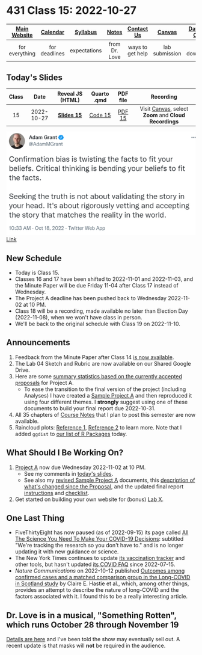 # 431 Class 15: 2022-10-27

[Main Website](https://thomaselove.github.io/431-2022/) | [Calendar](https://thomaselove.github.io/431-2022/calendar.html) | [Syllabus](https://thomaselove.github.io/431-syllabus-2022/) | [Notes](https://thomaselove.github.io/431-notes/) | [Contact Us](https://thomaselove.github.io/431-2022/contact.html) | [Canvas](https://canvas.case.edu) | [Data and Code](https://github.com/THOMASELOVE/431-data)
:-----------: | :--------------: | :----------: | :---------: | :-------------: | :-----------: | :------------:
for everything | for deadlines | expectations | from Dr. Love | ways to get help | lab submission | for downloads

## Today's Slides

Class | Date | Reveal JS (HTML) | Quarto .qmd | PDF file | Recording
:---: | :--------: | :------: | :------: | :--------: | :-------------:
15 | 2022-10-27 | **[Slides 15](https://thomaselove.github.io/431-slides-2022/class15.html)** | [Code 15](https://thomaselove.github.io/431-slides-2022/class15.qmd) | [PDF 15](431%20Class%2015.pdf) | Visit [Canvas](https://canvas.case.edu/), select **Zoom** and **Cloud Recordings**

![](grant_2022-10-18.png) [Link](https://twitter.com/adammgrant/status/1582379253479354368)

## New Schedule

- Today is Class 15.
- Classes 16 and 17 have been shifted to 2022-11-01 and 2022-11-03, and the Minute Paper will be due Friday 11-04 after Class 17 instead of Wednesday.
- The Project A deadline has been pushed back to Wednesday 2022-11-02 at 10 PM.
- Class 18 will be a recording, made available no later than Election Day (2022-11-08), when we won't have class in person.
- We'll be back to the original schedule with Class 19 on 2022-11-10.

## Announcements

1. Feedback from the Minute Paper after Class 14 [is now available](https://bit.ly/431-2022-min14-feedback).
2. The Lab 04 Sketch and Rubric are now available on our Shared Google Drive.
3. Here are some [summary statistics based on the currently accepted proposals](https://github.com/THOMASELOVE/431-classes-2022/blob/main/projectA/proposal_status.md#some-summary-statistics-through-47-accepted-proposals) for Project A.
    - To ease the transition to the final version of the project (including Analyses) I have created a [Sample Project A](https://thomaselove.github.io/431-projectA-2022/exampleC.html) and then reproduced it using four different themes. I **strongly** suggest using one of these documents to build your final report due 2022-10-31. 
4. All 35 chapters of [Course Notes](https://thomaselove.github.io/431-notes/) that I plan to post this semester are now available.
5. Raincloud plots: [Reference 1](https://www.cedricscherer.com/2021/06/06/visualizing-distributions-with-raincloud-plots-and-how-to-create-them-with-ggplot2/), [Reference 2](https://z3tt.github.io/Rainclouds/) to learn more. Note that I added `ggdist` to [our list of R Packages](https://github.com/THOMASELOVE/431-packages) today.


## What Should I Be Working On?

1. [Project A](https://thomaselove.github.io/431-projectA-2022/) now due Wednesday 2022-11-02 at 10 PM. 
    - See my comments in [today's slides](https://thomaselove.github.io/431-slides-2022/class15.html).
    - See also my [revised Sample Project A](https://thomaselove.github.io/431-projectA-2022/exampleC.html) documents, this [description of what's changed since the Proposal](https://github.com/THOMASELOVE/431-classes-2022/blob/main/projectA/changes_from_proposal.md), and the updated final report [instructions](https://thomaselove.github.io/431-projectA-2022/report.html) and [checklist](https://thomaselove.github.io/431-projectA-2022/check_final.html).
2. Get started on building your own website for (bonus) [Lab X](https://github.com/THOMASELOVE/431-labs-2022/blob/main/labX.md).

## One Last Thing

- FiveThirtyEight has now paused (as of 2022-09-15) its page called [All The Science You Need To Make Your COVID-19 Decisions](https://projects.fivethirtyeight.com/covid-19-updates/): subtitled "We're tracking the research so you don't have to." and is no longer updating it with new guidance or science.
- The New York Times continues to update [its vaccination tracker](https://www.nytimes.com/interactive/2020/us/covid-19-vaccine-doses.html) and other tools, but hasn't updated [its COVID FAQ](https://www.nytimes.com/explain/2022/coronavirus-questions) since 2022-07-15.
- *Nature Communications* on 2022-10-12 published [Outcomes among confirmed cases and a matched comparison group in the Long-COVID in Scotland study](https://www.nature.com/articles/s41467-022-33415-5) by Claire E. Hastie et al., which, among other things, provides an attempt to describe the nature of long-COVID and the factors associated with it. I found this to be a really interesting article.

## Dr. Love is in a musical, "Something Rotten", which runs October 28 through November 19

[Details are here](https://github.com/THOMASELOVE/theater#theater) and I've been told the show may eventually sell out. A recent update is that masks will **not** be required in the audience.
